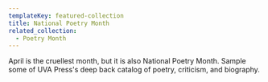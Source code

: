 ```yaml
---
templateKey: featured-collection
title: National Poetry Month
related_collection:
  - Poetry Month
---
```

April is the cruellest month, but it is also National Poetry Month. Sample some of UVA Press's deep back catalog of poetry, criticism, and biography.